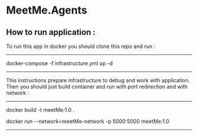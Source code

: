 # MeetMe.Agents


## How to run application :
To run this app in docker you should clone this repo and run : 

***
docker-compose -f infrastructure.yml up -d
***
This instructions prepare infrastructure to debug and work with application. 
Then you should just build container and run with port redirection and with network :

***
docker build -t meetMe:1.0 .

docker run --network=meetMe-network -p 5000:5000 meetMe:1.0
***
